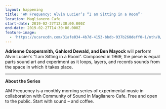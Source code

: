 ```yaml
---
layout: happening
title: 'AM Frequency: Alvin Lucier’s “I am Sitting in a Room”'
location: Maglianero Cafe
start-date: 2019-02-27T12:30:00.000Z
end-date: 2019-02-27T14:30:00.000Z
feature-image:
  - 'https://ucarecdn.com/31afe034-4b7d-4153-bbdb-937b260deff0~1/nth/0/'
---
```

**Adrienne Coopersmith, Gahlord Dewald, and Ben Mayock** will perform Alvin Lucier’s “I am Sitting in a Room”. Composed in 1969, the piece is equal parts sound art and experiment as it loops, layers, and records sounds from the space in which it takes place.

****

**About the Series**

AM Frequency is a monthly morning series of experimental music in collaboration with Community of Sound in Maglianero Cafe. Free and open to the public. Start with sound – and coffee.
